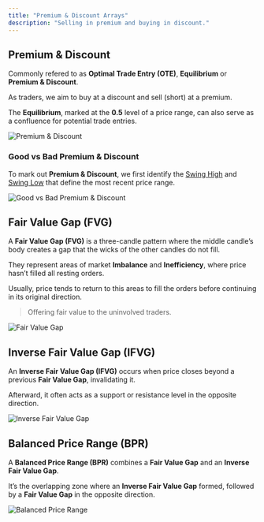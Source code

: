 ```yaml
---
title: "Premium & Discount Arrays"
description: "Selling in premium and buying in discount."
---
```


## Premium & Discount

Commonly refered to as **Optimal Trade Entry (OTE)**, **Equilibrium** or **Premium & Discount**.

As traders, we aim to buy at a discount and sell (short) at a premium.

The **Equilibrium**, marked at the **0.5** level of a price range, can also serve as a confluence for potential trade entries.

![Premium & Discount](/images/content/pd-arrays/premium-discount.webp)

### Good vs Bad Premium & Discount

To mark out **Premium & Discount**, we first identify the [Swing High](/market-structure#swing-high-and-low) and [Swing Low](/market-structure#swing-high-and-low) that define the most recent price range.

![Good vs Bad Premium & Discount](/images/content/pd-arrays/premium-discount-comparison.webp)

## Fair Value Gap (FVG)

A **Fair Value Gap (FVG)** is a three-candle pattern where the middle candle’s body creates a gap that the wicks of the other candles do not fill.

They represent areas of market **Imbalance** and **Inefficiency**, where price hasn’t filled all resting orders.

Usually, price tends to return to this areas to fill the orders before continuing in its original direction.

> Offering fair value to the uninvolved traders.

![Fair Value Gap](/images/content/pd-arrays/fvg.webp)

## Inverse Fair Value Gap (IFVG)

An **Inverse Fair Value Gap (IFVG)** occurs when price closes beyond a previous **Fair Value Gap**, invalidating it.

Afterward, it often acts as a support or resistance level in the opposite direction.

![Inverse Fair Value Gap](/images/content/pd-arrays/ifvg.webp)

## Balanced Price Range (BPR)

A **Balanced Price Range (BPR)** combines a **Fair Value Gap** and an **Inverse Fair Value Gap**.

It’s the overlapping zone where an **Inverse Fair Value Gap** formed, followed by a **Fair Value Gap** in the opposite direction.

![Balanced Price Range](/images/content/pd-arrays/bpr.webp)